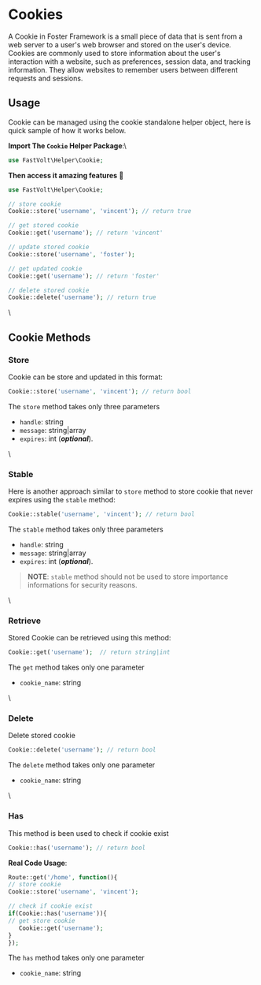 # Cookies

A Cookie in Foster Framework is a small piece of data that is sent from a web server to a user's web browser and stored on the user's device. Cookies are commonly used to store information about the user's interaction with a website, such as preferences, session data, and tracking information. They allow websites to remember users between different requests and sessions.

## Usage

Cookie can be managed using the cookie standalone helper object, here is quick sample of how it works below.

**Import The `Cookie` Helper Package**:\


```php
use FastVolt\Helper\Cookie;
```

**Then access it amazing features** 🙂

```php
use FastVolt\Helper\Cookie;

// store cookie
Cookie::store('username', 'vincent'); // return true

// get stored cookie
Cookie::get('username'); // return 'vincent'

// update stored cookie
Cookie::store('username', 'foster');

// get updated cookie
Cookie::get('username'); // return 'foster'

// delete stored cookie
Cookie::delete('username'); // return true
```

\


## Cookie Methods

### Store

Cookie can be store and updated in this format:

```php
Cookie::store('username', 'vincent'); // return bool
```

The `store` method takes only three parameters

* `handle`: string
* `message`: string|array
* `expires`: int (_**optional**_).

\


### Stable

Here is another approach similar to `store` method to store cookie that never expires using the `stable` method:

```php
Cookie::stable('username', 'vincent'); // return bool
```

The `stable` method takes only three parameters

* `handle`: string
* `message`: string|array
* `expires`: int (_**optional**_).

> **NOTE**: `stable` method should not be used to store importance informations for security reasons.

\


### Retrieve

Stored Cookie can be retrieved using this method:

```php
Cookie::get('username');  // return string|int
```

The `get` method takes only one parameter

* `cookie_name`: string

\


### Delete

Delete stored cookie

```php
Cookie::delete('username'); // return bool
```

The `delete` method takes only one parameter

* `cookie_name`: string

\


### Has

This method is been used to check if cookie exist

```php
Cookie::has('username'); // return bool
```

**Real Code Usage**:

```php
Route::get('/home', function(){
// store cookie
Cookie::store('username', 'vincent');

// check if cookie exist
if(Cookie::has('username')){
// get store cookie
   Cookie::get('username');
}
});
```

The `has` method takes only one parameter

* `cookie_name`: string
